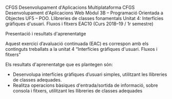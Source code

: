 CFGS Desenvolupament d'Aplicacions Multiplataforma
CFGS Desenvolupament d'Aplicacions Web
Mòdul 3B – Programació Orientada a Objectes
UF5 – POO. Llibreries de classes fonamentals
Unitat 4: Interfícies gràfiques d'usuari. Fluxos i fitxers
EAC10
(Curs 2018–19 / 1r semestre)


Presentació i resultats d'aprenentatge


Aquest exercici d’avaluació continuada (EAC) es correspon amb els continguts treballats a la unitat 4 “Interfícies gràfiques d'usuari. Fluxos i fitxers”

Els resultats d'aprenentatge que es plantegen són:

* Desenvolupa interfícies gràfiques d’usuari simples, utilitzant les llibreries de classes adequades. 
* Realitza operacions bàsiques d'entrada/sortida de informació, sobre consola i fitxers, utilitzant les llibreries de classes adequades 
